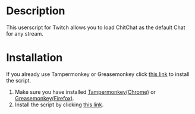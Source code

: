 # Description
This userscript for Twitch allows you to load ChitChat as the default Chat for any stream.
# Installation
If you already use Tampermonkey or Greasemonkey click [this link](https://github.com/MarcGamesons/twitch-userscript-use-chitchat/raw/master/src/use-chitchat.user.js) to install the script.
1. Make sure you have installed [Tampermonkey(Chrome)](https://chrome.google.com/webstore/detail/tampermonkey/dhdgffkkebhmkfjojejmpbldmpobfkfo?hl=en) or [Greasemonkey(Firefox)](https://addons.mozilla.org/en-US/firefox/addon/greasemonkey/).
2. Install the script by clicking [this link](https://github.com/MarcGamesons/twitch-userscript-use-chitchat/raw/master/src/use-chitchat.user.js).
